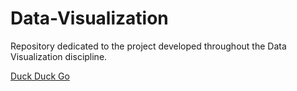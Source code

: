 # Data-Visualization
Repository dedicated to the project developed throughout the Data Visualization discipline.

[Duck Duck Go](https://duckduckgo.com)
